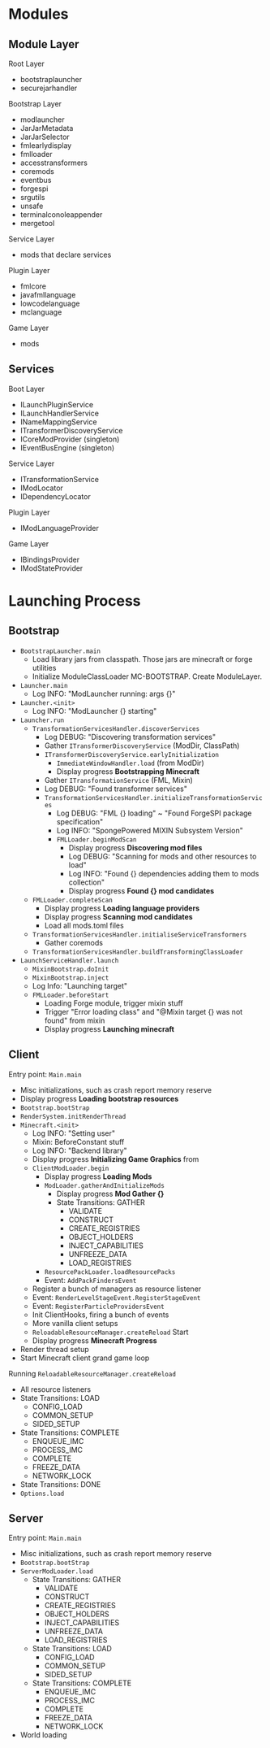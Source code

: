 # Modules

## Module Layer

Root Layer

- bootstraplauncher
- securejarhandler

Bootstrap Layer

- modlauncher
- JarJarMetadata
- JarJarSelector
- fmlearlydisplay
- fmlloader
- accesstransformers
- coremods
- eventbus
- forgespi
- srgutils
- unsafe
- terminalconoleappender
- mergetool

Service Layer

- mods that declare services

Plugin Layer

- fmlcore
- javafmllanguage
- lowcodelanguage
- mclanguage

Game Layer

- mods

## Services

Boot Layer
- ILaunchPluginService
- ILaunchHandlerService
- INameMappingService
- ITransformerDiscoveryService
- ICoreModProvider (singleton)
- IEventBusEngine (singleton)

Service Layer
- ITransformationService
- IModLocator
- IDependencyLocator

Plugin Layer
- IModLanguageProvider

Game Layer
- IBindingsProvider
- IModStateProvider

# Launching Process

## Bootstrap

- `BootstrapLauncher.main`
    - Load library jars from classpath. Those jars are minecraft or forge utilities
    - Initialize ModuleClassLoader MC-BOOTSTRAP. Create ModuleLayer.
- `Launcher.main`
    - Log INFO: "ModLauncher running: args {}"
- `Launcher.<init>`
    - Log INFO: "ModLauncher {} starting"
- `Launcher.run`
    - `TransformationServicesHandler.discoverServices`
        - Log DEBUG: "Discovering transformation services"
        - Gather `ITransformerDiscoveryService` (ModDir, ClassPath)
        - `ITransformerDiscoveryService.earlyInitialization`
            - `ImmediateWindowHandler.load` (from ModDir)
            - Display progress **Bootstrapping Minecraft**
        - Gather `ITransformationService` (FML, Mixin)
        - Log DEBUG: "Found transformer services"
        - `TransformationServicesHandler.initializeTransformationServices`
            - Log DEBUG: "FML {} loading" ~ "Found ForgeSPI package specification"
            - Log INFO: "SpongePowered MIXIN Subsystem Version"
            - `FMLLoader.beginModScan`
                - Display progress **Discovering mod files**
                - Log DEBUG: "Scanning for mods and other resources to load"
                - Log INFO: "Found {} dependencies adding them to mods collection"
                - Display progress **Found {} mod candidates**
    - `FMLLoader.completeScan`
        - Display progress **Loading language providers**
        - Display progress **Scanning mod candidates**
        - Load all mods.toml files
    - `TransformationServicesHandler.initialiseServiceTransformers`
        - Gather coremods
    - `TransformationServicesHandler.buildTransformingClassLoader`
- `LaunchServiceHandler.launch`
    - `MixinBootstrap.doInit`
    - `MixinBootstrap.inject`
    - Log Info: "Launching target"
    - `FMLLoader.beforeStart`
        - Loading Forge module, trigger mixin stuff
        - Trigger "Error loading class" and "@Mixin target {} was not found" from mixin
        - Display progress **Launching minecraft**

## Client

Entry point: `Main.main`

- Misc initializations, such as crash report memory reserve
- Display progress **Loading bootstrap resources**
- `Bootstrap.bootStrap`
- `RenderSystem.initRenderThread`
- `Minecraft.<init>`
    - Log INFO: "Setting user"
    - Mixin: BeforeConstant stuff
    - Log INFO: "Backend library"
    - Display progress **Initializing Game Graphics** from
    - `ClientModLoader.begin`
        - Display progress **Loading Mods**
        - `ModLoader.gatherAndInitializeMods`
            - Display progress **Mod Gather {}**
            - State Transitions: GATHER
                - VALIDATE
                - CONSTRUCT
                - CREATE_REGISTRIES
                - OBJECT_HOLDERS
                - INJECT_CAPABILITIES
                - UNFREEZE_DATA
                - LOAD_REGISTRIES
        - `ResourcePackLoader.loadResourcePacks`
        - Event: `AddPackFindersEvent`
    - Register a bunch of managers as resource listener
    - Event: `RenderLevelStageEvent.RegisterStageEvent`
    - Event: `RegisterParticleProvidersEvent`
    - Init ClientHooks, firing a bunch of events
    - More vanilla client setups
    - `ReloadableResourceManager.createReload` Start
    - Display progress **Minecraft Progress**
- Render thread setup
- Start Minecraft client grand game loop

Running `ReloadableResourceManager.createReload`

- All resource listeners
- State Transitions: LOAD
    - CONFIG_LOAD
    - COMMON_SETUP
    - SIDED_SETUP
- State Transitions: COMPLETE
    - ENQUEUE_IMC
    - PROCESS_IMC
    - COMPLETE
    - FREEZE_DATA
    - NETWORK_LOCK
- State Transitions: DONE
- `Options.load`

## Server

Entry point: `Main.main`

- Misc initializations, such as crash report memory reserve
- `Bootstrap.bootStrap`
- `ServerModLoader.load`
    - State Transitions: GATHER
        - VALIDATE
        - CONSTRUCT
        - CREATE_REGISTRIES
        - OBJECT_HOLDERS
        - INJECT_CAPABILITIES
        - UNFREEZE_DATA
        - LOAD_REGISTRIES
    - State Transitions: LOAD
        - CONFIG_LOAD
        - COMMON_SETUP
        - SIDED_SETUP
    - State Transitions: COMPLETE
        - ENQUEUE_IMC
        - PROCESS_IMC
        - COMPLETE
        - FREEZE_DATA
        - NETWORK_LOCK
- World loading
